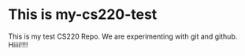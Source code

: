 # This is my-cs220-test
This is my test CS220 Repo.
We are experimenting with git and github.
Hiiii!!!!